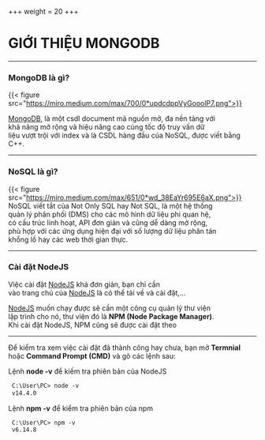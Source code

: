 +++
weight = 20
+++

# GIỚI THIỆU MONGODB

---

### MongoDB là gì?

{{< figure src="https://miro.medium.com/max/700/0*updcdppVyGooolP7.png">}}

[MongoDB](#), là một csdl document mã nguồn mở, đa nền tảng với <br>
khả năng mở rộng và hiệu năng cao cùng tốc độ truy vấn dữ <br>liệu vượt trội với index
và là CSDL hàng đầu của NoSQL, được viết bằng C++.<br>


---

### NoSQL là gì?
{{< figure src="https://miro.medium.com/max/651/0*wd_38EaYr695E6aX.png">}}
NoSQL viết tắt của Not Only SQL hay Not SQL, là một hệ thống<br> 
quản lý phân phối (DMS) cho các mô hình dữ liệu phi quan hệ,<br> 
có cấu trúc linh hoạt, API đơn giản và cũng dễ dàng mở rộng, <br>
phù hợp với các ứng dụng hiện đại với số lượng dữ liệu phân tán <br>
khổng lồ hay các web thời gian thực.

---

### Cài đặt NodeJS

Việc cài đặt [NodeJS](https://nodejs.org) khá đơn giản, bạn chỉ cần<br> 
vào trang chủ của [NodeJS](https://nodejs.org) là có thể tải về và cài đặt,...

[NodeJS](#) muốn chạy được sẽ cần một công cụ quản lý thư viện<br>
lập trình cho nó, thư viện đó là **NPM (Node Package Manager)**.<br>
Khi cài đặt NodeJS, NPM cũng sẽ được cài đặt theo

---

Để kiểm tra xem việc cài đặt đã thành công hay chưa, bạn mở **Termnial** hoặc **Command Prompt (CMD)** và gõ các lệnh sau:

Lệnh **node -v** để kiếm tra phiên bản của NodeJS

```markdown
 C:\User\PC> node -v
 v14.4.0
```

Lệnh **npm -v** để kiểm tra phiên bản của npm

```markdown
 C:\User\PC> npm -v
 v6.14.8 
```